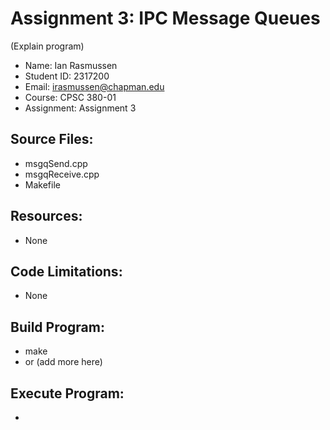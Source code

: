 # Assignment 3: IPC Message Queues

(Explain program)

* Name: Ian Rasmussen
* Student ID: 2317200
* Email: irasmussen@chapman.edu
* Course: CPSC 380-01
* Assignment: Assignment 3

## Source Files:
* msgqSend.cpp
* msgqReceive.cpp
* Makefile

## Resources:
* None

## Code Limitations:
* None

## Build Program:
* make
* or (add more here)

## Execute Program:
* 